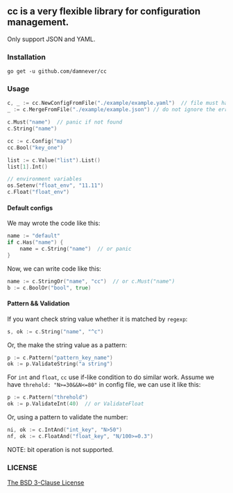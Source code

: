 ## cc is a very flexible library for configuration management.

Only support JSON and YAML.

### Installation

```
go get -u github.com/damnever/cc
```

### Usage

```go
c, _ := cc.NewConfigFromFile("./example/example.yaml")  // file must has extension
_ := c.MergeFromFile("./example/example.json") // do not ignore the errors

c.Must("name")  // panic if not found
c.String("name")

cc := c.Config("map")
cc.Bool("key_one")

list := c.Value("list").List()
list[1].Int()

// environment variables
os.Setenv("float_env", "11.11")
c.Float("float_env")
```

#### Default configs

We may wrote the code like this:
```go
name := "default"
if c.Has("name") {
    name = c.String("name")  // or panic
}
```

Now, we can write code like this:
```go
name := c.StringOr("name", "cc")  // or c.Must("name")
b := c.BoolOr("bool", true)
```

#### Pattern && Validation

If you want check string value whether it is matched by `regexp`:
```go
s, ok := c.String("name", "^c")
```
Or, the make the string value as a pattern:
```go
p := c.Pattern("pattern_key_name")
ok := p.ValidateString("a string")
```

For `int` and `float`, `cc` use if-like condition to do similar work.
Assume we have `threhold: "N>=30&&N<=80"` in config file, we can use it like this:
```go
p := c.Pattern("threhold")
ok := p.ValidateInt(40)  // or ValidateFloat
```
Or, using a pattern to validate the number:
```go
ni, ok := c.IntAnd("int_key", "N>50")
nf, ok := c.FloatAnd("float_key", "N/100>=0.3")
```
NOTE: bit operation is not supported.


### LICENSE

[The BSD 3-Clause License](https://github.com/damnever/cc/blob/master/LICENSE)
